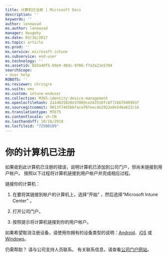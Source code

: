 ```yaml
---
title: 计算机已注册 | Microsoft Docs
description: ''
keywords: ''
author: lenewsad
ms.author: lanewsad
manager: dougeby
ms.date: 03/16/2017
ms.topic: article
ms.prod: ''
ms.service: microsoft-intune
ms.subservice: end-user
ms.technology: ''
ms.assetid: 8d3a40f5-99e9-48dc-9706-f7a3a23e5704
searchScope:
- User help
ROBOTS: ''
ms.reviewer: chrisgre
ms.suite: ems
ms.custom: intune-enduser
ms.collection: M365-identity-device-management
ms.openlocfilehash: 2a1d025620e37009ce283510fc8f71b6fb90993f
ms.sourcegitcommit: 9013f7442bbface78feecde2922e8e546a622c16
ms.translationtype: MTE75
ms.contentlocale: zh-CN
ms.lasthandoff: 10/16/2019
ms.locfileid: "72500189"
---
```

# <a name="your-computer-is-already-enrolled"></a>你的计算机已注册

如果收到此计算机已注册的错误，说明计算机已添加到公司门户，但尚未链接到用户帐户。 按照以下过程将计算机链接到用户帐户并完成相应过程。  

链接你的计算机：

1. 在要将其链接到帐户的计算机上，选择“开始”  ，然后选择“Microsoft Intune Center”  。

2. 打开公司门户。

3. 按照提示将计算机链接到你的用户帐户。

如果希望取消注册设备，请使用你拥有的设备类型的说明：[Android](unenroll-your-device-from-intune-android.md)、[iOS](unenroll-your-device-from-intune-ios.md) 或 [Windows](unenroll-your-device-from-intune-windows.md)。

仍需帮助？ 请与公司支持人员联系。 有关联系信息，请查看[公司门户网站](https://go.microsoft.com/fwlink/?linkid=2010980)。
